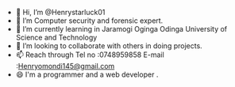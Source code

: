 - 👋 Hi, I’m @Henrystarluck01
- 👀 I’m Computer security and forensic expert.
- 🌱 I’m currently learning in Jaramogi Oginga Odinga University of Science and Technology 
- 💞️ I’m looking to collaborate with others in doing projects.
- 📫 Reach through Tel no :0748959858 E-mail :Henryomondi145@gmail.com 
- 😄 I'm a programmer and a web developer .


<!---
Henrystarluck01/Henrystarluck01 is a ✨ special ✨ repository because its `README.md` (this file) appears on your GitHub profile.
You can click the Preview link to take a look at your changes.
--->
